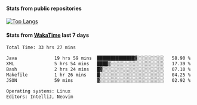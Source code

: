 #### Stats from public repositories

[![Top Langs](https://github-readme-stats.vercel.app/api/top-langs/?username=hyoghurt&layout=compact&exclude_repo=multiserver,docker_compose&langs_count=6)](https://github.com/anuraghazra/github-readme-stats)

#### Stats from [WakaTime](https://wakatime.com/@hyoghurt) last 7 days
<!--START_SECTION:waka-->

```txt
Total Time: 33 hrs 27 mins

Java              19 hrs 59 mins  ██████████████▓░░░░░░░░░░   58.90 %
XML               5 hrs 54 mins   ████▒░░░░░░░░░░░░░░░░░░░░   17.39 %
Bash              2 hrs 24 mins   █▓░░░░░░░░░░░░░░░░░░░░░░░   07.10 %
Makefile          1 hr 26 mins    █░░░░░░░░░░░░░░░░░░░░░░░░   04.25 %
JSON              59 mins         ▓░░░░░░░░░░░░░░░░░░░░░░░░   02.92 %

Operating systems: Linux
Editors: IntelliJ, Neovim
```

<!--END_SECTION:waka-->
